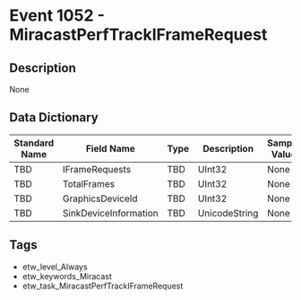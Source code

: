 # Event 1052 - MiracastPerfTrackIFrameRequest

## Description
None

## Data Dictionary
|Standard Name|Field Name|Type|Description|Sample Value|
|---|---|---|---|---|
|TBD|IFrameRequests|TBD|UInt32|None|None|
|TBD|TotalFrames|TBD|UInt32|None|None|
|TBD|GraphicsDeviceId|TBD|UInt32|None|None|
|TBD|SinkDeviceInformation|TBD|UnicodeString|None|None|

## Tags
* etw_level_Always
* etw_keywords_Miracast
* etw_task_MiracastPerfTrackIFrameRequest
